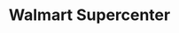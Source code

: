---
title: "Walmart Supercenter"
url: /canton/walmart-supercenter-atlantic-boulevard-northeast/
shop: supermarket
---